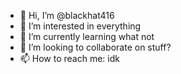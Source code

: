 - 👋 Hi, I’m @blackhat416
- 👀 I’m interested in everything
- 🌱 I’m currently learning what not
- 💞️ I’m looking to collaborate on stuff?
- 📫 How to reach me: idk

<!---
blackhat416/blackhat416 is a ✨ special ✨ repository because its `README.md` (this file) appears on your GitHub profile.
You can click the Preview link to take a look at your changes.
--->
